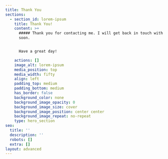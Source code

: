 ```yaml
---
title: Thank You
sections:
  - section_id: lorem-ipsum
    title: Thank You!
    content: >+
      ##### Thank you for contacting me. I will get back in touch with you
      soon. 


      Have a great day!

    actions: []
    image_alt: lorem-ipsum
    media_position: top
    media_width: fifty
    align: left
    padding_top: medium
    padding_bottom: medium
    has_border: false
    background_color: none
    background_image_opacity: 0
    background_image_size: cover
    background_image_position: center center
    background_image_repeat: no-repeat
    type: hero_section
seo:
  title: ''
  description: ''
  robots: []
  extra: []
layout: advanced
---
```

